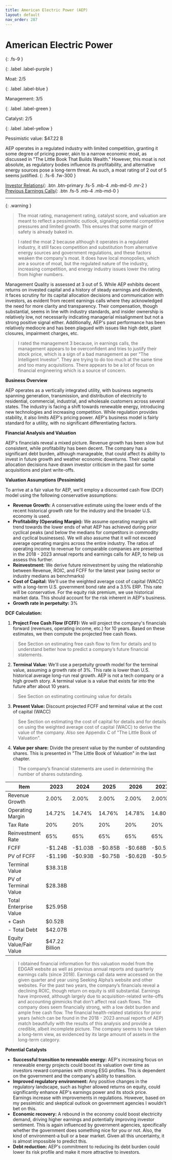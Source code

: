 ```yaml
---
title: American Electric Power (AEP)
layout: default
nav_order: 287
---
```


# American Electric Power
{: .fs-9 }

{: .label .label-purple }

Moat: 2/5

{: .label .label-blue }

Management: 3/5

{: .label .label-green }

Catalyst: 2/5

{: .label .label-yellow }

Pessimistic value: $47.22 B

AEP operates in a regulated industry with limited competition, granting it some degree of pricing power, akin to a narrow economic moat, as discussed in "The Little Book That Builds Wealth." However, this moat is not absolute, as regulatory bodies influence its profitability, and alternative energy sources pose a long-term threat. As such, a moat rating of 2 out of 5 seems justified.
{: .fs-6 .fw-300 }

[Investor Relations](https://www.google.com/search?q=AEP+investor+relations){: .btn .btn-primary .fs-5 .mb-4 .mb-md-0 .mr-2 }
[Previous Earnings Calls](https://discountingcashflows.com/company/AEP/transcripts/){: .btn .fs-5 .mb-4 .mb-md-0 }

---

{: .warning } 
>The moat rating, management rating, catalyst score, and valuation are meant to reflect a pessimistic outlook, signaling potential competitive pressures and limited growth. This ensures that some margin of safety is already baked in.


> I rated the moat 2 because although it operates in a regulated industry, it still faces competition and substitution from alternative energy sources and government regulations, and these factors weaken the company's moat. It does have local monopolies, which are a source of moat, but the regulated nature of the industry, increasing competition, and energy industry issues lower the rating from higher numbers.


Management Quality is assessed at 3 out of 5. While AEP exhibits decent returns on invested capital and a history of steady earnings and dividends, it faces scrutiny for its capital allocation decisions and communication with investors, as evident from recent earnings calls where they acknowledged the need for more clarity and transparency. Their compensation, though substantial, seems in line with industry standards, and insider ownership is relatively low, not necessarily indicating managerial misalignment but not a strong positive signal either. Additionally, AEP's past performance has been relatively mediocre and has been plagued with issues like high debt, plant closures, impairment charges, etc.

> I rated the management 3 because, in earnings calls, the management appears to be overconfident and tries to justify their stock price, which is a sign of a bad management as per “The Intelligent Investor”. They are trying to do too much at the same time and too many acquisitions. There appears to be a lot of focus on financial engineering which is a source of concern.

**Business Overview**

AEP operates as a vertically integrated utility, with business segments spanning generation, transmission, and distribution of electricity to residential, commercial, industrial, and wholesale customers across several states.  The industry is facing a shift towards renewable energy, introducing new technologies and increasing competition. While regulation provides stability, it also limits AEP's pricing power. AEP's business model is fairly standard for a utility, with no significant differentiating factors.

**Financial Analysis and Valuation**

AEP's financials reveal a mixed picture. Revenue growth has been slow but consistent, while profitability has been decent. The company has a significant debt burden, although manageable, that could affect its ability to invest in future growth and weather economic downturns. Their capital allocation decisions have drawn investor criticism in the past for some acquisitions and plant write-offs.

**Valuation Assumptions (Pessimistic)**

To arrive at a fair value for AEP, we'll employ a discounted cash flow (DCF) model using the following conservative assumptions:

* **Revenue Growth:** A conservative estimate using the lower ends of the recent historical growth rate for the industry and the broader U.S. economy is used.
* **Profitability (Operating Margin):**  We assume operating margins will trend towards the lower ends of what AEP has achieved during prior cyclical peaks (and below the medians for competitors in commodity and cyclical businesses). We will also assume that it will not exceed average operating margins across the entire industry. The ratios of operating income to revenue for comparable companies are presented in the 2018 - 2023 annual reports and earnings calls for AEP, to help us assess this further. 
* **Reinvestment:** We derive future reinvestment by using the relationship between Revenue, ROIC, and FCFF for the latest year (using sector or industry medians as benchmarks)
* **Cost of Capital:**  We'll use the weighted average cost of capital (WACC) with a long-term U.S. government bond rate and a 3.5% ERP. This rate will be conservative. For the equity risk premium, we use historical market data. This should account for the risk inherent in AEP's business.
* **Growth rate in perpetuity:** 3%

**DCF Calculation:**

1. **Project Free Cash Flow (FCFF):**  We will project the company's financials forward (revenues, operating income, etc.) for 10 years. Based on these estimates, we then compute the projected free cash flows.
> See Section on estimating free cash flow to firm for details and to understand better how to predict a company’s future financial statements.

2. **Terminal Value:**  We'll use a perpetuity growth model for the terminal value, assuming a growth rate of 3%. This rate is lower than U.S. historical average long-run real growth. AEP is not a tech company or a high growth story. A terminal value is a value that exists far into the future after about 10 years.
> See Section on estimating continuing value for details

3. **Present Value:** Discount projected FCFF and terminal value at the cost of capital (WACC)
> See Section on estimating the cost of capital for details and for details on using the weighted average cost of capital (WACC) to derive the value of the company. Also see Appendix C of "The Little Book of Valuation".

4. **Value per share:** Divide the present value by the number of outstanding shares. This is presented in  "The Little Book of Valuation" in the last chapter.

> The company’s financial statements are used in determining the number of shares outstanding.


| Item                      | 2023     | 2024     | 2025     | 2026     | 2027     |
| ------------------------- | -------- | -------- | -------- | -------- | -------- |
| Revenue Growth            | 2.00%    | 2.00%    | 2.00%    | 2.00%    | 2.00%    |
| Operating Margin          | 14.72%   | 14.74%   | 14.76%   | 14.78%   | 14.80%   |
| Tax Rate                  | 20%      | 20%      | 20%      | 20%      | 20%      |
| Reinvestment Rate         | 65%      | 65%      | 65%      | 65%      | 65%      |
| FCFF                     | -$1.24B  | -$1.03B  | -$0.85B  | -$0.68B  | -$0.52B  |
| PV of FCFF                | -$1.19B  | -$0.93B  | -$0.75B  | -$0.62B  | -$0.50B  |
| Terminal Value            | $38.31B    |          |          |          |          |
| PV of Terminal Value      | $28.38B    |          |          |          |          |
| Total Enterprise Value     | $25.95B    |          |          |          |          |
| + Cash                    | $0.52B    |          |          |          |          |
| - Total Debt             | $42.07B    |          |          |          |          |
| Equity Value/Fair Value | $47.22 Billion|          |          |          |          |



> I obtained financial information for this valuation model from the EDGAR website as well as previous annual reports and quarterly earnings calls (since 2018). Earnings call data were accessed on the given quarter and year using Seeking Alpha’s website and other websites. 
> For the past two years, the company’s financials reveal a declining ROIC, though return on equity is still substantial. Earnings have improved, although largely due to acquisition-related write-offs and accounting gimmicks that don’t affect real cash flows. The company does seem financially strong, with a low debt burden and ample free cash flow. The financial health-related statistics for prior years (which can be found in the 2018 - 2023 annual reports of AEP) match beautifully with the results of this analysis and provide a credible, albeit incomplete picture. The company seems to have taken a long-term view, as evidenced by its large amount of assets in the long-term category.


**Potential Catalysts**

* **Successful transition to renewable energy:**  AEP's increasing focus on renewable energy projects could boost its valuation over time as investors reward companies with strong ESG profiles. This is dependent on the government and the company's ability to transition.
* **Improved regulatory environment:** Any positive changes in the regulatory landscape, such as higher allowed returns on equity, could significantly enhance AEP's earnings power and its stock price. Earnings increase with improvements in regulations. However, based on my pessimistic and skeptical outlook on government agencies I wouldn't bet on this.
* **Economic recovery:**  A rebound in the economy could boost electricity demand, driving higher earnings and potentially improving investor sentiment. This is again influenced by government agencies, specifically whether the government does something nice for you or not. Also, the kind of environment-a bull or a bear market. Given all this uncertainty, it is almost impossible to predict this.
* **Debt reduction:**  AEP's commitment to reducing its debt burden could lower its risk profile and make it more attractive to investors.